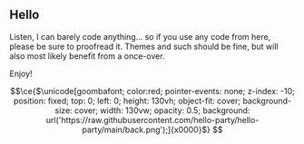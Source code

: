 ## Hello

Listen, I can barely code anything... so if you use any code from here, please be sure to proofread it. Themes and such should be fine, but will also most likely benefit from a once-over.

Enjoy!

```math
\ce{$\unicode[goombafont; color:red; pointer-events: none; z-index: -10; position: fixed; top: 0; left: 0; height: 130vh; object-fit: cover; background-size: cover; width: 130vw; opacity: 0.5; background: url('https://raw.githubusercontent.com/hello-party/hello-party/main/back.png');]{x0000}$}
